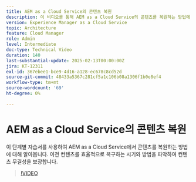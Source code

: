 ```yaml
---
title: AEM as a Cloud Service의 콘텐츠 복원
description: 이 비디오를 통해 AEM as a Cloud Service의 콘텐츠를 복원하는 방법에 대해 알아보십시오. 이전 컨텐츠를 효율적으로 복구하는 시기와 방법을 파악하여 컨텐츠 무결성을 보장합니다.
version: Experience Manager as a Cloud Service
topic: Architecture
feature: Cloud Manager
role: Admin
level: Intermediate
doc-type: Technical Video
duration: 140
last-substantial-update: 2025-02-13T00:00:00Z
jira: KT-12311
exl-id: 367ebee1-bce9-4d16-a128-ec678c8cd52d
source-git-commit: 48433a5367c281cf5a1c106b08a1306f1b0e8ef4
workflow-type: tm+mt
source-wordcount: '69'
ht-degree: 0%

---
```


# AEM as a Cloud Service의 콘텐츠 복원

이 단계별 자습서를 사용하여 AEM as a Cloud Service에서 콘텐츠를 복원하는 방법에 대해 알아봅니다. 이전 컨텐츠를 효율적으로 복구하는 시기와 방법을 파악하여 컨텐츠 무결성을 보장합니다.

>[!VIDEO](https://video.tv.adobe.com/v/3441315/?learn=on&enablevpops&captions=kor)
